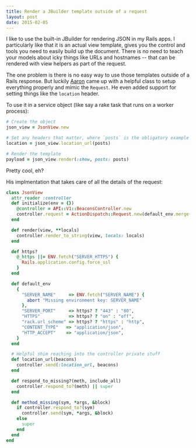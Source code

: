 ```yaml
---
title: Render a JBuilder template outside of a request
layout: post
date: 2015-02-05
---
```



I like to use the built-in JBuilder for rendering JSON in my Rails apps. I particularly like that it is an actual view template, gives you the control and tools you need to easily build up the document. There is no need to teach your models about icky things like URLs and hostnames -- that can be rendered with view helpers as part of the request.

The one problem is there is no easy way to use those templates outside of a Rails response. But luckily [Aaron](https://github.com/cupakromer) came up with a helpful class to setup everything properly and mimic the `Request`. He even added support for setting things like the `location` header.

To use it in a service object (like say a rake task that runs on a worker process):

```ruby
# Create the object
json_view = JsonView.new

# Set any headers that matter, where `posts` is the obligatory example resource.
location = json_view.location_url(posts)

# Render the template
payload = json_view.render(:show, posts: posts)
```

Pretty cool, eh?

His implmentation that takes care of all the details of the request:


```ruby
class JsonView
  attr_reader :controller
  def initialize(env = {})
    @controller = API::V1::BeaconsController.new
    controller.request = ActionDispatch::Request.new(default_env.merge(env))
  end

  def render(view, **locals)
    controller.render_to_string(view, locals: locals)
  end

  def https?
    @_https ||= ENV.fetch("SERVER_HTTPS") {
      Rails.application.config.force_ssl
    }
  end

  def default_env
    {
      "SERVER_NAME"     => ENV.fetch("SERVER_NAME") {
        abort "Missing environment key: SERVER_NAME"
      },
      "SERVER_PORT"     => https? ? "443" : "80",
      "HTTPS"           => https? ? "on" : "off",
      "rack.url_scheme" => https? ? "https" : "http",
      "CONTENT_TYPE"   => "application/json",
      "HTTP_ACCEPT"    => "application/json",
    }
  end

  # Helpful shim reaching into the controller private stuff
  def location_url(beacons)
    controller.send(:location_url, beacons)
  end

  def respond_to_missing?(meth, include_all)
    controller.respond_to?(meth) || super
  end

  def method_missing(sym, *args, &block)
    if controller.respond_to?(sym)
      controller.send(sym, *args, &block)
    else
      super
    end
  end
end
```


